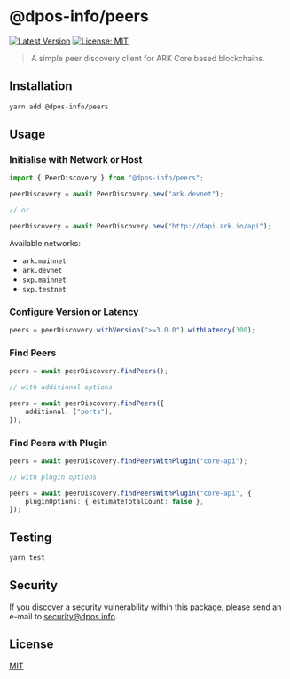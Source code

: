 # @dpos-info/peers

[![Latest Version](https://badgen.now.sh/npm/v/@dpos-info/peers)](https://www.npmjs.com/package/@dpos-info/peers)
[![License: MIT](https://badgen.now.sh/badge/license/MIT/green)](https://opensource.org/licenses/MIT)

> A simple peer discovery client for ARK Core based blockchains.

## Installation

```bash
yarn add @dpos-info/peers
```

## Usage

### Initialise with Network or Host

```ts
import { PeerDiscovery } from "@dpos-info/peers";

peerDiscovery = await PeerDiscovery.new("ark.devnet");

// or

peerDiscovery = await PeerDiscovery.new("http://dapi.ark.io/api");
```

Available networks:

-   `ark.mainnet`
-   `ark.devnet`
-   `sxp.mainnet`
-   `sxp.testnet`

### Configure Version or Latency

```ts
peers = peerDiscovery.withVersion(">=3.0.0").withLatency(300);
```

### Find Peers

```ts
peers = await peerDiscovery.findPeers();

// with additional options

peers = await peerDiscovery.findPeers({
	additional: ["ports"],
});
```

### Find Peers with Plugin

```ts
peers = await peerDiscovery.findPeersWithPlugin("core-api");

// with plugin options

peers = await peerDiscovery.findPeersWithPlugin("core-api", {
	pluginOptions: { estimateTotalCount: false },
});
```

## Testing

```bash
yarn test
```

## Security

If you discover a security vulnerability within this package, please send an e-mail to security@dpos.info.

## License

[MIT](LICENSE)
